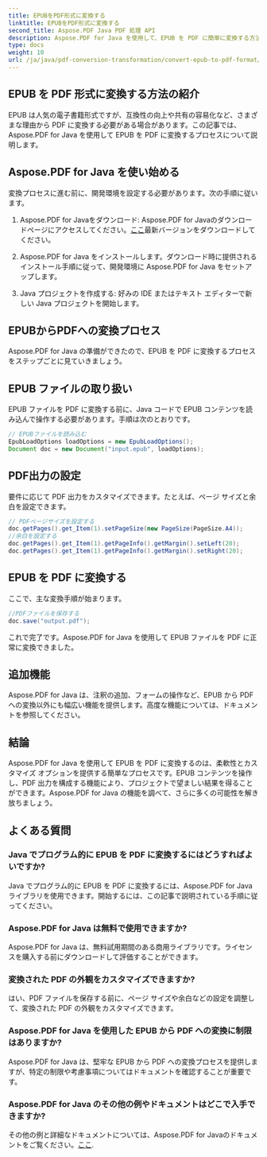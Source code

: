 ```yaml
---
title: EPUBをPDF形式に変換する
linktitle: EPUBをPDF形式に変換する
second_title: Aspose.PDF Java PDF 処理 API
description: Aspose.PDF for Java を使用して、EPUB を PDF に簡単に変換する方法を学びます。ステップバイステップ ガイドにより、EPUB から PDF への変換が簡単になります。
type: docs
weight: 10
url: /ja/java/pdf-conversion-transformation/convert-epub-to-pdf-format/
---
```


## EPUB を PDF 形式に変換する方法の紹介

EPUB は人気の電子書籍形式ですが、互換性の向上や共有の容易化など、さまざまな理由から PDF に変換する必要がある場合があります。この記事では、Aspose.PDF for Java を使用して EPUB を PDF に変換するプロセスについて説明します。

## Aspose.PDF for Java を使い始める

変換プロセスに進む前に、開発環境を設定する必要があります。次の手順に従います。

1. Aspose.PDF for Javaをダウンロード: Aspose.PDF for Javaのダウンロードページにアクセスしてください。[ここ](https://releases.aspose.com/pdf/java/)最新バージョンをダウンロードしてください。

2. Aspose.PDF for Java をインストールします。ダウンロード時に提供されるインストール手順に従って、開発環境に Aspose.PDF for Java をセットアップします。

3. Java プロジェクトを作成する: 好みの IDE またはテキスト エディターで新しい Java プロジェクトを開始します。

## EPUBからPDFへの変換プロセス

Aspose.PDF for Java の準備ができたので、EPUB を PDF に変換するプロセスをステップごとに見ていきましょう。

## EPUB ファイルの取り扱い

EPUB ファイルを PDF に変換する前に、Java コードで EPUB コンテンツを読み込んで操作する必要があります。手順は次のとおりです。

```java
// EPUBファイルを読み込む
EpubLoadOptions loadOptions = new EpubLoadOptions();
Document doc = new Document("input.epub", loadOptions);
```

## PDF出力の設定

要件に応じて PDF 出力をカスタマイズできます。たとえば、ページ サイズと余白を設定できます。

```java
// PDFページサイズを設定する
doc.getPages().get_Item(1).setPageSize(new PageSize(PageSize.A4));
//余白を設定する
doc.getPages().get_Item(1).getPageInfo().getMargin().setLeft(20);
doc.getPages().get_Item(1).getPageInfo().getMargin().setRight(20);
```

## EPUB を PDF に変換する

ここで、主な変換手順が始まります。

```java
//PDFファイルを保存する
doc.save("output.pdf");
```

これで完了です。Aspose.PDF for Java を使用して EPUB ファイルを PDF に正常に変換できました。

## 追加機能

Aspose.PDF for Java は、注釈の追加、フォームの操作など、EPUB から PDF への変換以外にも幅広い機能を提供します。高度な機能については、ドキュメントを参照してください。

## 結論

Aspose.PDF for Java を使用して EPUB を PDF に変換するのは、柔軟性とカスタマイズ オプションを提供する簡単なプロセスです。EPUB コンテンツを操作し、PDF 出力を構成する機能により、プロジェクトで望ましい結果を得ることができます。Aspose.PDF for Java の機能を調べて、さらに多くの可能性を解き放ちましょう。

## よくある質問

### Java でプログラム的に EPUB を PDF に変換するにはどうすればよいですか?

Java でプログラム的に EPUB を PDF に変換するには、Aspose.PDF for Java ライブラリを使用できます。開始するには、この記事で説明されている手順に従ってください。

### Aspose.PDF for Java は無料で使用できますか?

Aspose.PDF for Java は、無料試用期間のある商用ライブラリです。ライセンスを購入する前にダウンロードして評価することができます。

### 変換された PDF の外観をカスタマイズできますか?

はい、PDF ファイルを保存する前に、ページ サイズや余白などの設定を調整して、変換された PDF の外観をカスタマイズできます。

### Aspose.PDF for Java を使用した EPUB から PDF への変換に制限はありますか?

Aspose.PDF for Java は、堅牢な EPUB から PDF への変換プロセスを提供しますが、特定の制限や考慮事項についてはドキュメントを確認することが重要です。

### Aspose.PDF for Java のその他の例やドキュメントはどこで入手できますか?

その他の例と詳細なドキュメントについては、Aspose.PDF for Javaのドキュメントをご覧ください。[ここ](https://reference.aspose.com/pdf/java/).